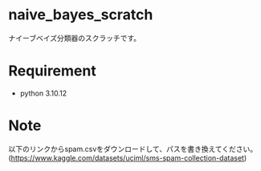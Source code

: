 # naive_bayes_scratch

ナイーブベイズ分類器のスクラッチです。

# Requirement

* python 3.10.12


# Note
以下のリンクからspam.csvをダウンロードして、パスを書き換えてください。
(https://www.kaggle.com/datasets/uciml/sms-spam-collection-dataset)
